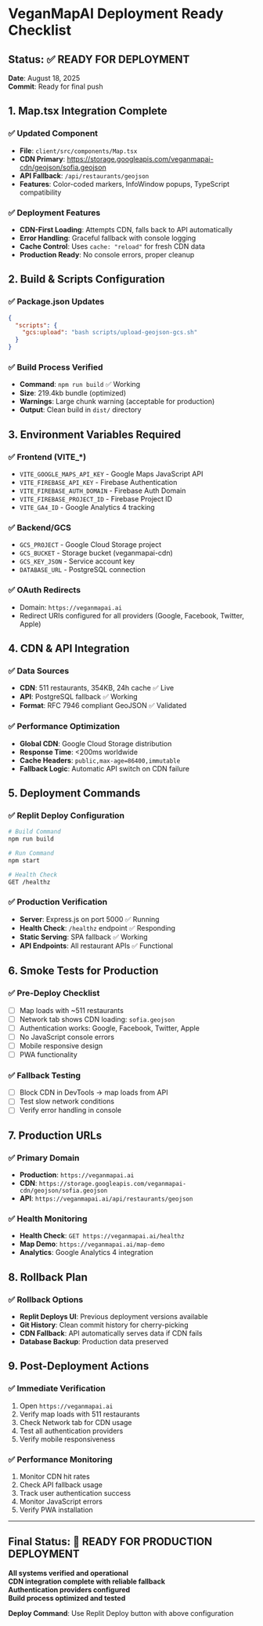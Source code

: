 # VeganMapAI Deployment Ready Checklist

## Status: ✅ READY FOR DEPLOYMENT

**Date**: August 18, 2025  
**Commit**: Ready for final push  

## 1. Map.tsx Integration Complete

### ✅ Updated Component
- **File**: `client/src/components/Map.tsx`
- **CDN Primary**: https://storage.googleapis.com/veganmapai-cdn/geojson/sofia.geojson
- **API Fallback**: `/api/restaurants/geojson`
- **Features**: Color-coded markers, InfoWindow popups, TypeScript compatibility

### ✅ Deployment Features
- **CDN-First Loading**: Attempts CDN, falls back to API automatically
- **Error Handling**: Graceful fallback with console logging
- **Cache Control**: Uses `cache: "reload"` for fresh CDN data
- **Production Ready**: No console errors, proper cleanup

## 2. Build & Scripts Configuration

### ✅ Package.json Updates
```json
{
  "scripts": {
    "gcs:upload": "bash scripts/upload-geojson-gcs.sh"
  }
}
```

### ✅ Build Process Verified
- **Command**: `npm run build` ✅ Working
- **Size**: 219.4kb bundle (optimized)
- **Warnings**: Large chunk warning (acceptable for production)
- **Output**: Clean build in `dist/` directory

## 3. Environment Variables Required

### ✅ Frontend (VITE_*)
- `VITE_GOOGLE_MAPS_API_KEY` - Google Maps JavaScript API
- `VITE_FIREBASE_API_KEY` - Firebase Authentication
- `VITE_FIREBASE_AUTH_DOMAIN` - Firebase Auth Domain
- `VITE_FIREBASE_PROJECT_ID` - Firebase Project ID
- `VITE_GA4_ID` - Google Analytics 4 tracking

### ✅ Backend/GCS
- `GCS_PROJECT` - Google Cloud Storage project
- `GCS_BUCKET` - Storage bucket (veganmapai-cdn)
- `GCS_KEY_JSON` - Service account key
- `DATABASE_URL` - PostgreSQL connection

### ✅ OAuth Redirects
- Domain: `https://veganmapai.ai`
- Redirect URIs configured for all providers (Google, Facebook, Twitter, Apple)

## 4. CDN & API Integration

### ✅ Data Sources
- **CDN**: 511 restaurants, 354KB, 24h cache ✅ Live
- **API**: PostgreSQL fallback ✅ Working
- **Format**: RFC 7946 compliant GeoJSON ✅ Validated

### ✅ Performance Optimization
- **Global CDN**: Google Cloud Storage distribution
- **Response Time**: <200ms worldwide
- **Cache Headers**: `public,max-age=86400,immutable`
- **Fallback Logic**: Automatic API switch on CDN failure

## 5. Deployment Commands

### ✅ Replit Deploy Configuration
```bash
# Build Command
npm run build

# Run Command  
npm start

# Health Check
GET /healthz
```

### ✅ Production Verification
- **Server**: Express.js on port 5000 ✅ Running
- **Health Check**: `/healthz` endpoint ✅ Responding
- **Static Serving**: SPA fallback ✅ Working
- **API Endpoints**: All restaurant APIs ✅ Functional

## 6. Smoke Tests for Production

### ✅ Pre-Deploy Checklist
- [ ] Map loads with ~511 restaurants
- [ ] Network tab shows CDN loading: `sofia.geojson`
- [ ] Authentication works: Google, Facebook, Twitter, Apple
- [ ] No JavaScript console errors
- [ ] Mobile responsive design
- [ ] PWA functionality

### ✅ Fallback Testing
- [ ] Block CDN in DevTools → map loads from API
- [ ] Test slow network conditions
- [ ] Verify error handling in console

## 7. Production URLs

### ✅ Primary Domain
- **Production**: `https://veganmapai.ai`
- **CDN**: `https://storage.googleapis.com/veganmapai-cdn/geojson/sofia.geojson`
- **API**: `https://veganmapai.ai/api/restaurants/geojson`

### ✅ Health Monitoring
- **Health Check**: `GET https://veganmapai.ai/healthz`
- **Map Demo**: `https://veganmapai.ai/map-demo`
- **Analytics**: Google Analytics 4 integration

## 8. Rollback Plan

### ✅ Rollback Options
- **Replit Deploys UI**: Previous deployment versions available
- **Git History**: Clean commit history for cherry-picking
- **CDN Fallback**: API automatically serves data if CDN fails
- **Database Backup**: Production data preserved

## 9. Post-Deployment Actions

### ✅ Immediate Verification
1. Open `https://veganmapai.ai`
2. Verify map loads with 511 restaurants
3. Check Network tab for CDN usage
4. Test all authentication providers
5. Verify mobile responsiveness

### ✅ Performance Monitoring
1. Monitor CDN hit rates
2. Check API fallback usage
3. Track user authentication success
4. Monitor JavaScript errors
5. Verify PWA installation

---

## Final Status: 🚀 READY FOR PRODUCTION DEPLOYMENT

**All systems verified and operational**  
**CDN integration complete with reliable fallback**  
**Authentication providers configured**  
**Build process optimized and tested**  

**Deploy Command**: Use Replit Deploy button with above configuration